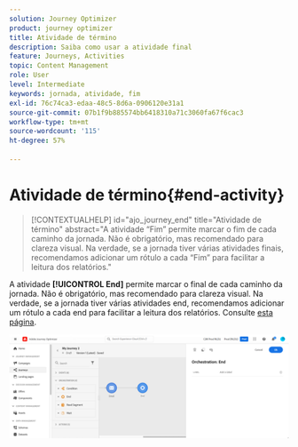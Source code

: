 ```yaml
---
solution: Journey Optimizer
product: journey optimizer
title: Atividade de término
description: Saiba como usar a atividade final
feature: Journeys, Activities
topic: Content Management
role: User
level: Intermediate
keywords: jornada, atividade, fim
exl-id: 76c74ca3-edaa-48c5-8d6a-0906120e31a1
source-git-commit: 07b1f9b885574bb6418310a71c3060fa67f6cac3
workflow-type: tm+mt
source-wordcount: '115'
ht-degree: 57%

---
```


# Atividade de término{#end-activity}

>[!CONTEXTUALHELP]
>id="ajo_journey_end"
>title="Atividade de término"
>abstract="A atividade “Fim” permite marcar o fim de cada caminho da jornada. Não é obrigatório, mas recomendado para clareza visual. Na verdade, se a jornada tiver várias atividades finais, recomendamos adicionar um rótulo a cada “Fim” para facilitar a leitura dos relatórios."

A atividade **[!UICONTROL End]** permite marcar o final de cada caminho da jornada. Não é obrigatório, mas recomendado para clareza visual. Na verdade, se a jornada tiver várias atividades end, recomendamos adicionar um rótulo a cada end para facilitar a leitura dos relatórios. Consulte [esta página](../reports/live-report.md).

![](assets/journey54.png)
